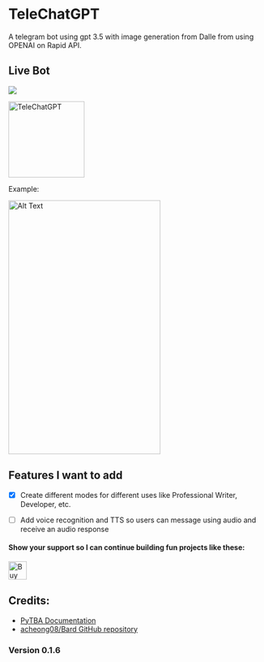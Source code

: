 # TeleChatGPT

A telegram bot using gpt 3.5 with image generation from Dalle from using OPENAI on Rapid API.

## Live Bot

<a href="https://t.me/TgramChatGPT_bot"><img src="https://img.shields.io/badge/Telegram-Chat%20with%20TeleChatGPT-blue?style=flat-square&logo=telegram"></a>

<img src="https://i.ibb.co/zX3ShVy/IMG-20230515-191340-544.jpg" alt="TeleChatGPT" width="150" height="150">

Example:

<img src="/static/demo.gif" alt="Alt Text" width="300" height="500"/>


## Features I want to add

- [x] Create different modes for different uses like Professional Writer, Developer, etc.
- [ ] Add voice recognition and TTS so users can message using audio and receive an audio response

 

#### Show your support so I can continue building fun projects like these:

<a href='https://ko-fi.com/W7W1KJXSN' target='_blank'><img height='36' style='border:0px;height:36px;' src='https://storage.ko-fi.com/cdn/kofi2.png?v=3' border='0' alt='Buy Me a Coffee at ko-fi.com' /></a>

## Credits:

- [PyTBA Documentation](https://pytba.readthedocs.io/en/latest/index.html)
- [acheong08/Bard GitHub repository](https://github.com/acheong08/ChatGPT)

### Version 0.1.6
